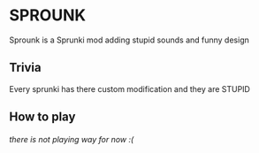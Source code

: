 # SPROUNK
Sprounk is a Sprunki mod adding stupid sounds and funny design
## Trivia
Every sprunki has there custom modification and they are STUPID
## How to play
###### there is not playing way for now :(
